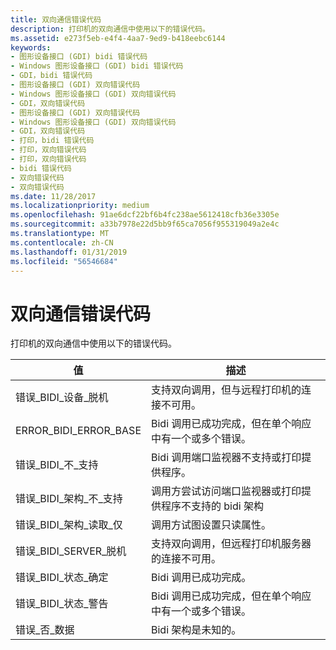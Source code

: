 ```yaml
---
title: 双向通信错误代码
description: 打印机的双向通信中使用以下的错误代码。
ms.assetid: e273f5eb-e4f4-4aa7-9ed9-b418eebc6144
keywords:
- 图形设备接口 (GDI) bidi 错误代码
- Windows 图形设备接口 (GDI) bidi 错误代码
- GDI，bidi 错误代码
- 图形设备接口 (GDI) 双向错误代码
- Windows 图形设备接口 (GDI) 双向错误代码
- GDI，双向错误代码
- 图形设备接口 (GDI) 双向错误代码
- Windows 图形设备接口 (GDI) 双向错误代码
- GDI，双向错误代码
- 打印，bidi 错误代码
- 打印，双向错误代码
- 打印，双向错误代码
- bidi 错误代码
- 双向错误代码
- 双向错误代码
ms.date: 11/28/2017
ms.localizationpriority: medium
ms.openlocfilehash: 91ae6dcf22bf6b4fc238ae5612418cfb36e3305e
ms.sourcegitcommit: a33b7978e22d5bb9f65ca7056f955319049a2e4c
ms.translationtype: MT
ms.contentlocale: zh-CN
ms.lasthandoff: 01/31/2019
ms.locfileid: "56546684"
---
```

# <a name="bidirectional-communication-error-codes"></a>双向通信错误代码


打印机的双向通信中使用以下的错误代码。

| 值                               | 描述                                                                                            |
|-------------------------------------|--------------------------------------------------------------------------------------------------------|
| 错误\_BIDI\_设备\_脱机        | 支持双向调用，但与远程打印机的连接不可用。                  |
| ERROR\_BIDI\_ERROR\_BASE            | Bidi 调用已成功完成，但在单个响应中有一个或多个错误。    |
| 错误\_BIDI\_不\_支持         | Bidi 调用端口监视器不支持或打印提供程序。                                  |
| 错误\_BIDI\_架构\_不\_支持 | 调用方尝试访问端口监视器或打印提供程序不支持的 bidi 架构 |
| 错误\_BIDI\_架构\_读取\_仅     | 调用方试图设置只读属性。                                                           |
| 错误\_BIDI\_SERVER\_脱机        | 支持双向调用，但远程打印机服务器的连接不可用。           |
| 错误\_BIDI\_状态\_确定             | Bidi 调用已成功完成。                                                                  |
| 错误\_BIDI\_状态\_警告        | Bidi 调用已成功完成，但在单个响应中有一个或多个错误。    |
| 错误\_否\_数据                     | Bidi 架构是未知的。                                                                            |

 

 

 




